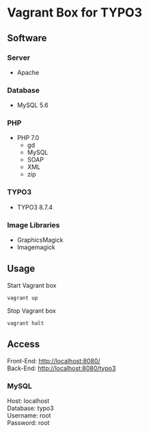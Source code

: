 # Vagrant Box for TYPO3

## Software

### Server

* Apache

### Database

* MySQL 5.6

### PHP

* PHP 7.0
  * gd
  * MySQL
  * SOAP
  * XML
  * zip

### TYPO3

* TYPO3 8.7.4

### Image Libraries

* GraphicsMagick
* Imagemagick

## Usage

Start Vagrant box

```
vagrant up
```

Stop Vagrant box

```
vagrant halt
```

## Access

Front-End: [http://localhost:8080/](http://localhost:8080/)  
Back-End: [http://localhost:8080/typo3](http://localhost:8080/typo3)  

### MySQL

Host: localhost  
Database: typo3  
Username: root  
Password: root  
